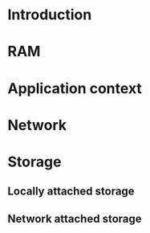 # Introduction

# RAM 

# Application context

# Network

# Storage

## Locally attached storage

## Network attached storage
